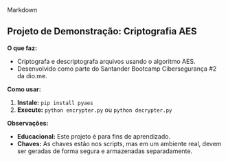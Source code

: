 Markdown
## Projeto de Demonstração: Criptografia AES

**O que faz:**
* Criptografa e descriptografa arquivos usando o algoritmo AES.
* Desenvolvido como parte do Santander Bootcamp Cibersegurança #2 da dio.me.

**Como usar:**
1. **Instale:** `pip install pyaes`
2. **Execute:** `python encrypter.py` ou `python decrypter.py`

**Observações:**
* **Educacional:** Este projeto é para fins de aprendizado.
* **Chaves:** As chaves estão nos scripts, mas em um ambiente real, devem ser geradas de forma segura e armazenadas separadamente.
